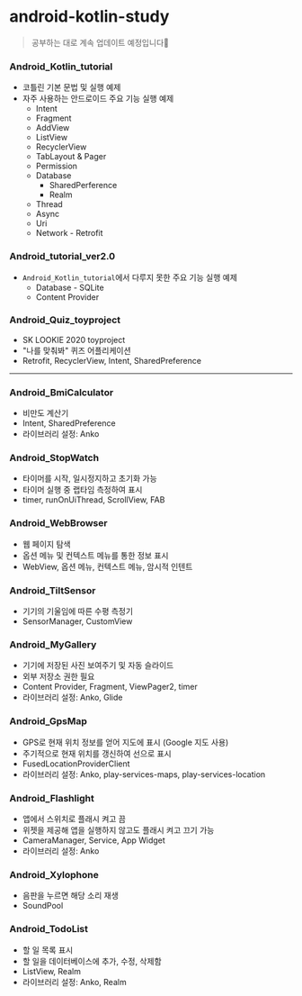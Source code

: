 # android-kotlin-study
     
> 공부하는 대로 계속 업데이트 예정입니다🙌

### Android_Kotlin_tutorial
- 코틀린 기본 문법 및 실행 예제
- 자주 사용하는 안드로이드 주요 기능 실행 예제
  - Intent
  - Fragment
  - AddView
  - ListView
  - RecyclerView
  - TabLayout & Pager
  - Permission
  - Database
    - SharedPerference
    - Realm
  - Thread
  - Async
  - Uri
  - Network - Retrofit

### Android_tutorial_ver2.0
- `Android_Kotlin_tutorial`에서 다루지 못한 주요 기능 실행 예제
     - Database - SQLite
     - Content Provider

### Android_Quiz_toyproject
- SK LOOKIE 2020 toyproject
- "나를 맞춰봐" 퀴즈 어플리케이션
- Retrofit, RecyclerView, Intent, SharedPreference

---

### Android_BmiCalculator
- 비만도 계산기
- Intent, SharedPreference
- 라이브러리 설정: Anko    
        
### Android_StopWatch
- 타이머를 시작, 일시정지하고 초기화 가능
- 타이머 실행 중 랩타임 측정하여 표시
- timer, runOnUiThread, ScrollView, FAB   
        
### Android_WebBrowser
- 웹 페이지 탐색
- 옵션 메뉴 및 컨텍스트 메뉴를 통한 정보 표시
- WebView, 옵션 메뉴, 컨텍스트 메뉴, 암시적 인텐트   
        
### Android_TiltSensor
- 기기의 기울임에 따른 수평 측정기
- SensorManager, CustomView    
        
### Android_MyGallery
- 기기에 저장된 사진 보여주기 및 자동 슬라이드
- 외부 저장소 권한 필요
- Content Provider, Fragment, ViewPager2, timer
- 라이브러리 설정: Anko, Glide     

### Android_GpsMap
- GPS로 현재 위치 정보를 얻어 지도에 표시 (Google 지도 사용)
- 주기적으로 현재 위치를 갱신하여 선으로 표시
- FusedLocationProviderClient
- 라이브러리 설정: Anko, play-services-maps, play-services-location    
                 
### Android_Flashlight
- 앱에서 스위치로 플래시 켜고 끔
- 위젯을 제공해 앱을 실행하지 않고도 플래시 켜고 끄기 가능
- CameraManager, Service, App Widget
- 라이브러리 설정: Anko     
              
### Android_Xylophone
- 음판을 누르면 해당 소리 재생
- SoundPool      
            
### Android_TodoList
- 할 일 목록 표시
- 할 일을 데이터베이스에 추가, 수정, 삭제함
- ListView, Realm
- 라이브러리 설정: Anko, Realm    
